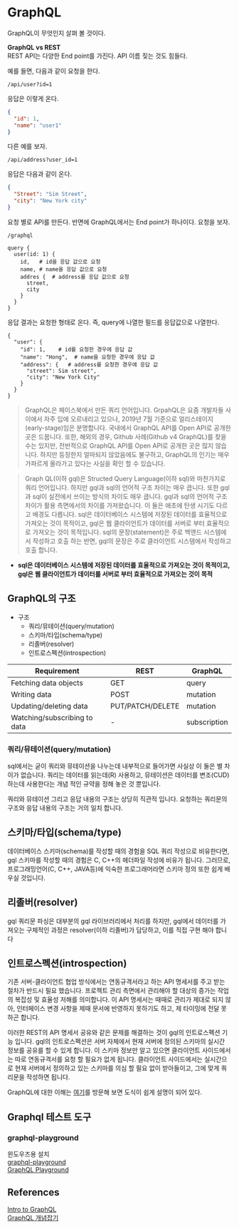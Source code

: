 # GraphQL 

GraphQL이 무엇인지 살펴 볼 것이다. 

**GraphQL vs REST**     
REST API는 다양한 End point를 가진다. API 이름 짖는 것도 힘들다. 

예를 들면, 다음과 같이 요청을 한다. 

```
/api/user?id=1
```

응답은 이렇게 온다. 
```json
{
  "id": 1,
  "name": "user1"
}
```
다른 예를 보자. 
```
/api/address?user_id=1
```
응답은 다음과 같이 온다. 
```json 
{
  "Street": "Sim Street", 
  "city": "New York city"
}
```

요청 별로 API를 만든다. 반면에 GraphQL에서는 End point가 하나이다. 
요청을 보자.
```
/graphql 

query { 
  user(id: 1) {
    id,   # id을 응답 값으로 요청  
    name, # name을 응답 값으로 요청
    addres {  # address를 응답 값으로 요청 
      street,
      city 
    }
  }
}
```
응답 결과는 요청한 형태로 온다. 즉, query에 나열한 필드를 응답값으로 나열한다. 
```
{
  "user": {
    "id": 1,    # id를 요청한 경우에 응답 값 
    "name": "Hong",  # name을 요청한 경우에 응답 값 
    "address": {   # address를 요청한 경우에 응답 값 
      "street": Sim street", 
      "city": "New York City" 
    }
  }
}
```



> GraphQL은 페이스북에서 만든 쿼리 언어입니다. GrpahQL은 요즘 개발자들 사이에서 자주 입에 오르내리고 있으나, 2019년 7월 기준으로 얼리스테이지(early-stage)임은 분명합니다. 국내에서 GraphQL API를 Open API로 공개한 곳은 드뭅니다. 또한, 해외의 경우, Github 사례(Github v4 GraphQL)를 찾을 수는 있지만, 전반적으로 GraphQL API를 Open API로 공개한 곳은 많지 않습니다. 하지만 등장한지 얼마되지 않았음에도 불구하고, GraphQL의 인기는 매우 가파르게 올라가고 있다는 사실을 확인 할 수 있습니다.


> Graph QL(이하 gql)은 Structed Query Language(이하 sql)와 마찬가지로 쿼리 언어입니다. 하지만 gql과 sql의 언어적 구조 차이는 매우 큽니다. 또한 gql과 sql이 실전에서 쓰이는 방식의 차이도 매우 큽니다. gql과 sql의 언어적 구조 차이가 활용 측면에서의 차이를 가져왔습니다. 이 둘은 애초에 탄생 시기도 다르고 배경도 다릅니다. sql은 데이터베이스 시스템에 저장된 데이터를 효율적으로 가져오는 것이 목적이고, gql은 웹 클라이언트가 데이터를 서버로 부터 효율적으로 가져오는 것이 목적입니다. sql의 문장(statement)은 주로 백앤드 시스템에서 작성하고 호출 하는 반면, gql의 문장은 주로 클라이언트 시스템에서 작성하고 호출 합니다.



* **sql은 데이터베이스 시스템에 저장된 데이터를 효율적으로 가져오는 것이 목적이고, gql은 웹 클라이언트가 데이터를 서버로 부터 효율적으로 가져오는 것이 목적**


## GraphQL의 구조 

* 구조 
  * 쿼리/뮤테이션(query/mutation)
  * 스키마/타입(schema/type)
  * 리졸버(resolver)
  * 인트로스펙션(introspection) 



| Requirement | REST | GraphQL |
|---|---|---|
| Fetching data objects | GET | query |
| Writing data | POST | mutation
| Updating/deleting data | PUT/PATCH/DELETE | mutation |
| Watching/subscribing to data | - | subscription |




 ### 쿼리/뮤테이션(query/mutation)
sql에서는 굳이 쿼리와 뮤테이션을 나누는데 내부적으로 들어가면 사실상 이 둘은 별 차이가 없습니다. 쿼리는 데이터를 읽는데(R) 사용하고, 뮤테이션은 데이터를 변조(CUD) 하는데 사용한다는 개념 적인 규약을 정해 놓은 것 뿐입니다.

쿼리와 뮤테이션 그리고 응답 내용의 구조는 상당히 직관적 입니다. 요청하는 쿼리문의 구조와 응답 내용의 구조는 거의 일치 합니다.



## 스키마/타입(schema/type)
데이터베이스 스키마(schema)를 작성할 때의 경험을 SQL 쿼리 작성으로 비유한다면, gql 스키마를 작성할 때의 경험은 C, C++의 헤더파일 작성에 비유가 됩니다. 그러므로, 프로그래밍언어(C, C++, JAVA등)에 익숙한 프로그래머라면 스키마 정의 또한 쉽게 배우실 것입니다.


## 리졸버(resolver)

gql 쿼리문 파싱은 대부분의 gql 라이브러리에서 처리를 하지만, gql에서 데이터를 가져오는 구체적인 과정은 resolver(이하 리졸버)가 담당하고, 이를 직접 구현 해야 합니다


## 인트로스펙션(introspection)



기존 서버-클라이언트 협업 방식에서는 연동규격서라고 하는 API 명세서를 주고 받는 절차가 반드시 필요 했습니다. 프로젝트 관리 측면에서 관리해야 할 대상의 증가는 작업의 복잡성 및 효율성 저해를 의미합니다. 이 API 명세서는 때때로 관리가 제대로 되지 않아, 인터페이스 변경 사항을 제때 문서에 반영하지 못하기도 하고, 제 타이밍에 전달 못하곤 합니다.

이러한 REST의 API 명세서 공유와 같은 문제를 해결하는 것이 gql의 인트로스펙션 기능 입니다. gql의 인트로스펙션은 서버 자체에서 현재 서버에 정의된 스키마의 실시간 정보를 공유를 할 수 있게 합니다. 이 스키마 정보만 알고 있으면 클라이언트 사이드에서는 따로 연동규격서를 요청 할 필요가 없게 됩니다. 클라이언트 사이드에서는 실시간으로 현재 서버에서 정의하고 있는 스키마를 의심 할 필요 없이 받아들이고, 그에 맞게 쿼리문을 작성하면 됩니다.



GraphQL에 대한 이해는 [여기](https://hasura.io/learn/graphql/svelte-apollo/intro-to-graphql/)를 방문해 보면 도식이 쉽게 설명이 되어 있다. 





## Graphql 테스트 도구 
### graphql-playground 
윈도우즈용 설치      
[graphql-playground](https://github.com/graphql/graphql-playground)      
[GraphQL Playground](https://www.electronjs.org/apps/graphql-playground)    



## References
[Intro to GraphQL](https://hasura.io/learn/graphql/svelte-apollo/intro-to-graphql/)     
[GraphQL 개념잡기](https://tech.kakao.com/2019/08/01/graphql-basic/)